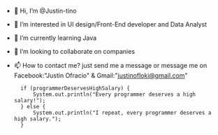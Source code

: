 - 👋 Hi, I’m @Justin-tino
- 👀 I’m interested in UI design/Front-End developer and Data Analyst 
- 🌱 I’m currently learning Java
- 💞️ I’m looking to collaborate on companies 
- 📫 How to contact me? just send me a message or message me on
Facebook:"Justin Ofracio" & Gmail:"justinofloki@gmail.com"









        if (programmerDeservesHighSalary) {
            System.out.println("Every programmer deserves a high salary!");
        } else {
            System.out.println("I repeat, every programmer deserves a high salary.");
        }
    